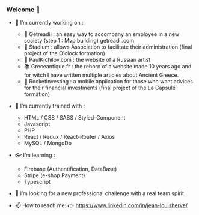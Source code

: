 ### Welcome 👋

- 🔭 I’m currently working on : 
     * 🎯 Getreadii : an easy way to accompany an employee in a new society (step 1 : Mvp building) getreadii.com
     * :bicyclist: Stadium : allows Association to facilitate their administration (final project of the O'clock formation)
     * :racehorse: PaulKichilov.com : the website of a Russian artist
     * :books: Greceantique.fr : the reborn of a website made 10 years ago and for witch I have written multiple articles about Ancient Greece.
     * :rocket: RocketInvesting : a mobile application for those who want advices for their financial investments (final project of the La Capsule formation) 
      
- 🌱 I’m currently trained with :
     * HTML / CSS / SASS / Styled-Component
     * Javascript
     * PHP
     * React / Redux / React-Router / Axios 
     * MySQL / MongoDb

- :eyeglasses: I’m learning :
     * Firebase (Authentification, DataBase) 
     * Stripe (e-shop Payment)  
     * Typescript

- 👯 I’m looking for a new professional challenge with a real team spirit.

- 📫 How to reach me: :point_right: https://www.linkedin.com/in/jean-louisherve/


